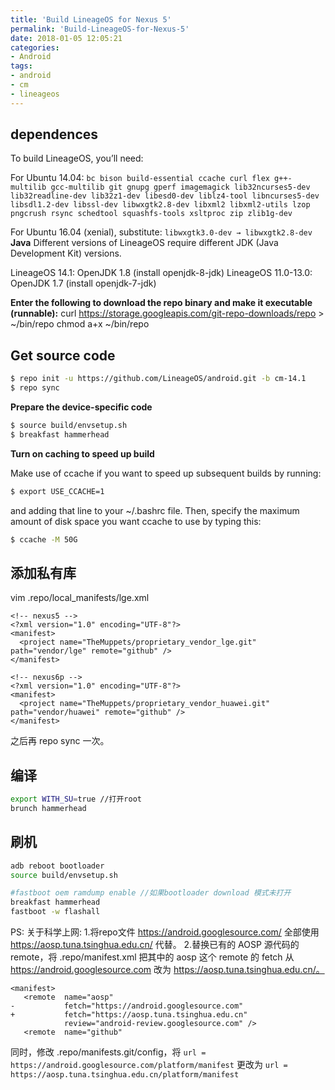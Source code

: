 ```yaml
---
title: 'Build LineageOS for Nexus 5'
permalink: 'Build-LineageOS-for-Nexus-5'
date: 2018-01-05 12:05:21
categories:
- Android
tags:
- android
- cm
- lineageos
---
```


## dependences
To build LineageOS, you’ll need:

For Ubuntu 14.04:
`
bc bison build-essential ccache curl flex g++-multilib gcc-multilib git gnupg gperf imagemagick lib32ncurses5-dev lib32readline-dev lib32z1-dev libesd0-dev liblz4-tool libncurses5-dev libsdl1.2-dev libssl-dev libwxgtk2.8-dev libxml2 libxml2-utils lzop pngcrush rsync schedtool squashfs-tools xsltproc zip zlib1g-dev
`

For Ubuntu 16.04 (xenial), substitute:
`
libwxgtk3.0-dev → libwxgtk2.8-dev
`
**Java**
Different versions of LineageOS require different JDK (Java Development Kit) versions.

LineageOS 14.1: OpenJDK 1.8 (install openjdk-8-jdk)
LineageOS 11.0-13.0: OpenJDK 1.7 (install openjdk-7-jdk)

**Enter the following to download the repo binary and make it executable (runnable):**
curl https://storage.googleapis.com/git-repo-downloads/repo > ~/bin/repo
chmod a+x ~/bin/repo


## Get source code
```bash
$ repo init -u https://github.com/LineageOS/android.git -b cm-14.1
$ repo sync
```

**Prepare the device-specific code**
```bash
$ source build/envsetup.sh
$ breakfast hammerhead
```



**Turn on caching to speed up build**

Make use of ccache if you want to speed up subsequent builds by running:
```bash
$ export USE_CCACHE=1
```
and adding that line to your ~/.bashrc file. Then, specify the maximum amount of disk space you want ccache to use by typing this:
```bash
$ ccache -M 50G
```

## 添加私有库
vim .repo/local_manifests/lge.xml

```
<!-- nexus5 -->
<?xml version="1.0" encoding="UTF-8"?>
<manifest>
  <project name="TheMuppets/proprietary_vendor_lge.git" path="vendor/lge" remote="github" />
</manifest>
```

```
<!-- nexus6p -->
<?xml version="1.0" encoding="UTF-8"?>
<manifest>
  <project name="TheMuppets/proprietary_vendor_huawei.git" path="vendor/huawei" remote="github" />
</manifest>
```
之后再 repo sync 一次。

## 编译
```bash
export WITH_SU=true //打开root
brunch hammerhead
```

## 刷机
```bash
adb reboot bootloader
source build/envsetup.sh

#fastboot oem ramdump enable //如果bootloader download 模式未打开
breakfast hammerhead
fastboot -w flashall
```

PS:
关于科学上网:
1.将repo文件 https://android.googlesource.com/ 全部使用 https://aosp.tuna.tsinghua.edu.cn/ 代替。
2.替换已有的 AOSP 源代码的 remote，将 .repo/manifest.xml 把其中的 aosp 这个 remote 的 fetch 从 https://android.googlesource.com 改为 https://aosp.tuna.tsinghua.edu.cn/。
```
<manifest>
   <remote  name="aosp"
-           fetch="https://android.googlesource.com"
+           fetch="https://aosp.tuna.tsinghua.edu.cn"
            review="android-review.googlesource.com" />
   <remote  name="github"
```
同时，修改 .repo/manifests.git/config，将
``
url = https://android.googlesource.com/platform/manifest
``
更改为
``
url = https://aosp.tuna.tsinghua.edu.cn/platform/manifest
``

